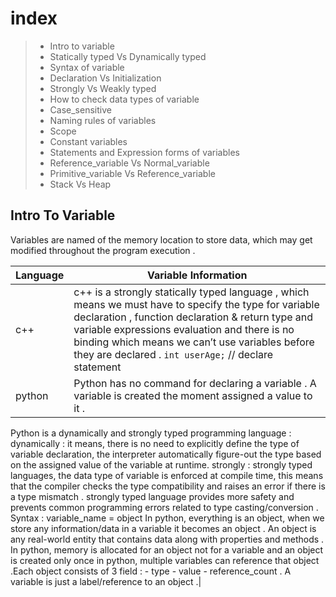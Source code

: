 
# index 
> - Intro to variable 
> - Statically typed Vs Dynamically typed 
> - Syntax of variable 
> - Declaration Vs Initialization
> - Strongly Vs Weakly typed 
> - How to check data types of variable
> - Case_sensitive 
> - Naming rules of variables 
> - Scope 
> - Constant variables 
> - Statements and Expression forms of variables 
> - Reference_variable Vs Normal_variable
> - Primitive_variable Vs Reference_variable
> - Stack Vs Heap


## Intro To Variable 
Variables are named of the memory location to store data, which may get modified 
throughout the program execution . 

| Language | Variable Information |
| --- | --- |
| c++ | c++ is a strongly statically typed language , which means we must have to specify the type for variable declaration , function declaration & return type and variable expressions evaluation and  there is no binding which means we can’t use variables before they are declared . `int userAge;`  // declare statement  | 
| python | Python has no command for declaring a variable . A variable is created the moment assigned a value to it .
Python is a dynamically and strongly typed programming language : 
dynamically : it means, there is no need to explicitly define the type of variable declaration, the interpreter automatically figure-out the type based on the assigned value of the variable at runtime. 
strongly : strongly typed languages, the data type of variable is enforced at compile time, this means that the compiler checks the type compatibility and raises an error if there is a type mismatch . strongly typed language provides more safety and prevents common programming errors related to type casting/conversion . Syntax : variable_name  = object In python, everything is an object, when we store any information/data in a variable it becomes an object . An object is  any real-world entity that contains data along with properties and methods . In python, memory is allocated for an object not for a variable and an object is created only once in python, multiple variables can reference that object .Each object consists of 3 field : - type - value - reference_count . A variable is just a label/reference to an object .|







